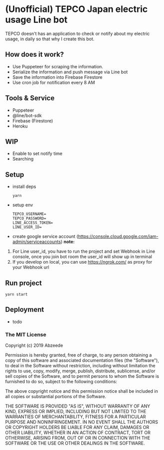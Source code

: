 # (Unofficial) TEPCO Japan electric usage Line bot

TEPCO doesn't has an application to check or notify about my electric usage, in daily so that why I create this bot.

## How does it work?

- Use Puppeteer for scraping the information.
- Serialize the information and push message via Line bot
- Save the information into Firebase Firestore
- Use cron job for notification every 8 AM

## Tools & Service

- Puppeteer
- @line/bot-sdk
- Firebase (Firestore)
- Heroku

## WIP

- Enable to set notify time
- Searching

## Setup

- install deps
  ```
  yarn
  ```
- setup env
  ```
  TEPCO_USERNAME=
  TEPCO_PASSWORD=
  LINE_ACCESS_TOKEN=
  LINE_USER_ID=
  ```
- create google service account (https://console.cloud.google.com/iam-admin/serviceaccounts)
  **note:**

1. For Line user_id, you have to run the project and set Webhook in Line console, once you join bot room the user_id will show up in terminal
2. If you develop on local, you can use https://ngrok.com/ as proxy for your Webhook url

## Run project

```
yarn start
```

## Deployment

- todo

### The MIT License

Copyright (c) 2019 Abzeede

Permission is hereby granted, free of charge, to any person obtaining a copy
of this software and associated documentation files (the "Software"), to deal
in the Software without restriction, including without limitation the rights
to use, copy, modify, merge, publish, distribute, sublicense, and/or sell
copies of the Software, and to permit persons to whom the Software is
furnished to do so, subject to the following conditions:

The above copyright notice and this permission notice shall be included in
all copies or substantial portions of the Software.

THE SOFTWARE IS PROVIDED "AS IS", WITHOUT WARRANTY OF ANY KIND, EXPRESS OR
IMPLIED, INCLUDING BUT NOT LIMITED TO THE WARRANTIES OF MERCHANTABILITY,
FITNESS FOR A PARTICULAR PURPOSE AND NONINFRINGEMENT. IN NO EVENT SHALL THE
AUTHORS OR COPYRIGHT HOLDERS BE LIABLE FOR ANY CLAIM, DAMAGES OR OTHER
LIABILITY, WHETHER IN AN ACTION OF CONTRACT, TORT OR OTHERWISE, ARISING FROM,
OUT OF OR IN CONNECTION WITH THE SOFTWARE OR THE USE OR OTHER DEALINGS IN
THE SOFTWARE.
